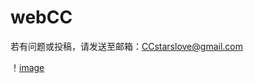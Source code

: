 # webCC
若有问题或投稿，请发送至邮箱：CCstarslove@gmail.com

！[image](https://github.com/CC-starlove/webCC/blob/main/imgs/watch1.gif)
